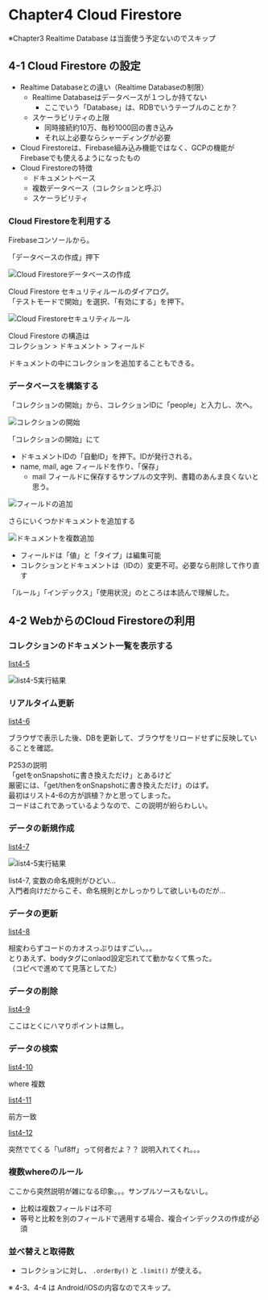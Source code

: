 # Chapter4 Cloud Firestore 

※Chapter3 Realtime Database は当面使う予定ないのでスキップ

## 4-1 Cloud Firestore の設定

* Realtime Databaseとの違い（Realtime Databaseの制限）
  * Realtime Databaseはデータベースが１つしか持てない
    * ここでいう「Database」は、RDBでいうテーブルのことか？
  * スケーラビリティの上限
    * 同時接続約10万、毎秒1000回の書き込み
    * それ以上必要ならシャーディングが必要
* Cloud Firestoreは、Firebase組み込み機能ではなく、GCPの機能がFirebaseでも使えるようになったもの
* Cloud Firestoreの特徴
  * ドキュメントベース
  * 複数データベース（コレクションと呼ぶ）
  * スケーラビリティ

### Cloud Firestoreを利用する

Firebaseコンソールから。

「データベースの作成」押下

![Cloud Firestoreデータベースの作成](./images/chapter4-fig1.png)

Cloud Firestore セキュリティルールのダイアログ。  
「テストモードで開始」を選択、「有効にする」を押下。

![Cloud Firestoreセキュリティルール](./images/chapter4-fig2.png)

Cloud Firestore の構造は  
コレクション > ドキュメント > フィールド

ドキュメントの中にコレクションを追加することもできる。

### データベースを構築する

「コレクションの開始」から、コレクションIDに「people」と入力し、次へ。

![コレクションの開始](./images/chapter4-fig3.png)

「コレクションの開始」にて

* ドキュメントIDの「自動ID」を押下。IDが発行される。
* name, mail, age フィールドを作り、「保存」
  * mail フィールドに保存するサンプルの文字列、書籍のあんま良くないと思う。

![フィールドの追加](./images/chapter4-fig4.png)

さらにいくつかドキュメントを追加する

![ドキュメントを複数追加](./images/chapter4-fig5.png)

* フィールドは「値」と「タイプ」は編集可能
* コレクションとドキュメントは（IDの）変更不可。必要なら削除して作り直す

「ルール」「インデックス」「使用状況」のところは本読んで理解した。

## 4-2 WebからのCloud Firestoreの利用

### コレクションのドキュメント一覧を表示する

[list4-5](./code/chapter4-list4-5.html)

![list4-5実行結果](./images/chapter4-fig6.png)

### リアルタイム更新

[list4-6](./code/chapter4-list4-6.html)

ブラウザで表示した後、DBを更新して、ブラウザをリロードせずに反映していることを確認。

P253の説明  
「getをonSnapshotに書き換えただけ」とあるけど  
厳密には、「get/thenをonSnapshotに書き換えただけ」のはず。  
最初はリスト4-6の方が誤植？かと思ってしまった。  
コードはこれであっているようなので、この説明が紛らわしい。

### データの新規作成

[list4-7](./code/chapter4-list4-7.html)

![list4-5実行結果](./images/chapter4-fig7.png)

list4-7, 変数の命名規則がひどい…  
入門者向けだからこそ、命名規則とかしっかりして欲しいものだが…

### データの更新

[list4-8](./code/chapter4-list4-8.html)

相変わらずコードのカオスっぷりはすごい。。。  
とりあえず、bodyタグにonlaod設定忘れてて動かなくて焦った。  
（コピペで進めてて見落としてた）

### データの削除

[list4-9](./code/chapter4-list4-9.html)

ここはとくにハマりポイントは無し。

### データの検索

[list4-10](./code/chapter4-list4-10.html)

where 複数

[list4-11](./code/chapter4-list4-11.html)

前方一致

[list4-12](./code/chapter4-list4-12.html)

突然でてくる「\uf8ff」って何者だよ？？
説明入れてくれ。。。

### 複数whereのルール

ここから突然説明が雑になる印象。。。サンプルソースもないし。

* 比較は複数フィールドは不可
* 等号と比較を別のフィールドで適用する場合、複合インデックスの作成が必須

### 並べ替えと取得数

* コレクションに対し、 `.orderBy()` と `.limit()` が使える。

※ 4-3、4-4 は Android/iOSの内容なのでスキップ。

